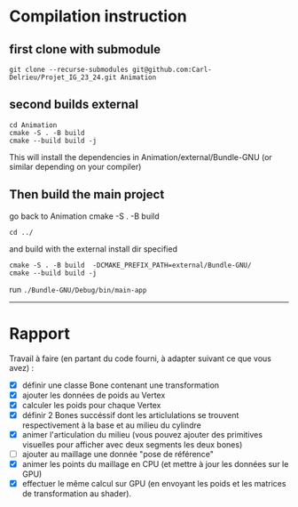 # Compilation instruction

## first clone with submodule

```{.sh}
git clone --recurse-submodules git@github.com:Carl-Delrieu/Projet_IG_23_24.git Animation
```

## second builds external

```{.sh}
cd Animation
cmake -S . -B build
cmake --build build -j 
```

This will install the dependencies in Animation/external/Bundle-GNU (or similar depending on your compiler)


## Then build the main project

go back to Animation
cmake -S . -B build

```{.sh}
cd ../
```

and build with the external install dir specified

```{.sh}
cmake -S . -B build  -DCMAKE_PREFIX_PATH=external/Bundle-GNU/
cmake --build build -j
```

run `./Bundle-GNU/Debug/bin/main-app` 


___

# Rapport

Travail à faire (en partant du code fourni, à adapter suivant ce que vous avez) :
- [x] définir une classe Bone contenant une transformation
- [x] ajouter les données de poids au Vertex
- [x] calculer les poids pour chaque Vertex
- [x] définir 2 Bones succéssif dont les articlulations se trouvent respectivement à la base et au milieu du cylindre
- [x] animer l'articulation du milieu (vous pouvez ajouter des primitives visuelles pour afficher avec deux segments les deux bones)
- [ ] ajouter au maillage une donnée "pose de référence"
- [x] animer les points du maillage en CPU (et mettre à jour les données sur le GPU)
- [x] effectuer le même calcul sur GPU (en envoyant les poids et les matrices de transformation au shader).
